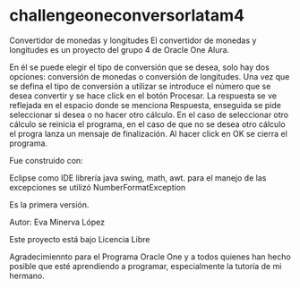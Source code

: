 # challengeoneconversorlatam4
 Convertidor de monedas y longitudes
El convertidor de monedas y longitudes es un proyecto del grupo 4 de Oracle One Alura.

En él se  puede elegir el tipo de conversión que se desea, solo hay dos opciones: conversión de monedas o conversión de longitudes.
Una vez que se defina el tipo de conversión a utilizar se introduce el número que se desea convertir y se hace click en el botón Procesar.
La respuesta se ve reflejada en el espacio donde se menciona Respuesta, enseguida se pide seleccionar si desea o no hacer otro cálculo. 
En el caso de seleccionar otro cálculo se reinicia el programa, en el caso de que no se desea otro cálculo el progra lanza un mensaje de finalización.
Al hacer click en OK se cierra el programa.

Fue construido con:

Eclipse como IDE
librería java swing, math, awt.
para el manejo de las excepciones se utilizó NumberFormatException

Es la primera versión.

Autor: Eva Minerva López


Este proyecto está bajo Licencia Libre


Agradecimiennto para el Programa Oracle One y a todos quienes han hecho posible que esté aprendiendo a programar, especialmente la tutoría de mi hermano.

